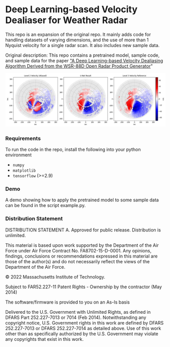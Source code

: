 # Deep Learning-based Velocity Dealiaser for Weather Radar

This repo is an expansion of the original repo. It mainly adds code for handling datasets of varying dimensions, and the use of more than 1 Nyquist velocity for a single radar scan. It also includes new sample data.

Original description:
This repo contains a pretrained model, sample code, and sample data for the paper ["A Deep Learning-based Velocity Dealiasing Algorithm Derived from the WSR-88D Open Radar Product Generator](https://arxiv.org/abs/2211.13181)"

![Alt text](data/result.jpg?raw=true "sample")

### Requirements

To run the code in the repo, install the following into your python environment

* `numpy`
* `matplotlib`
* `tensorflow` (>=2.9)

### Demo

A demo showing how to apply the pretrained model to some sample data can be found in the script example.py.



### Distribution Statement

DISTRIBUTION STATEMENT A. Approved for public release. Distribution is unlimited.

This material is based upon work supported by the Department of the Air Force under Air Force Contract No. FA8702-15-D-0001. Any opinions, findings, conclusions or recommendations expressed in this material are those of the author(s) and do not necessarily reflect the views of the Department of the Air Force.

© 2022 Massachusetts Institute of Technology.

Subject to FAR52.227-11 Patent Rights - Ownership by the contractor (May 2014)

The software/firmware is provided to you on an As-Is basis

Delivered to the U.S. Government with Unlimited Rights, as defined in DFARS Part 252.227-7013 or 7014 (Feb 2014). Notwithstanding any copyright notice, U.S. Government rights in this work are defined by DFARS 252.227-7013 or DFARS 252.227-7014 as detailed above. Use of this work other than as specifically authorized by the U.S. Government may violate any copyrights that exist in this work.



